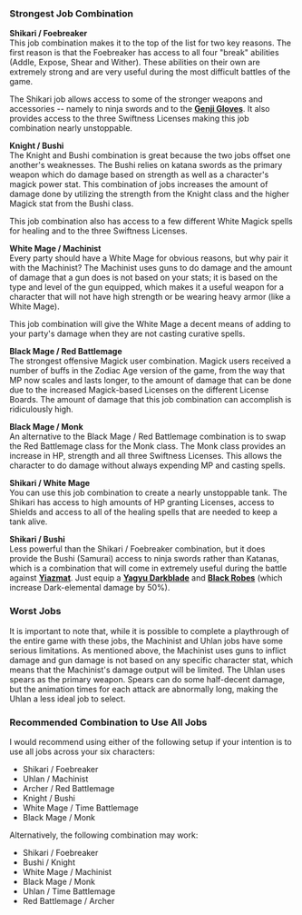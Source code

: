 ### Strongest Job Combination

**Shikari / Foebreaker**\
This job combination makes it to the top of the list for two key reasons. The first reason is that the Foebreaker has access to all four "break" abilities (Addle, Expose, Shear and Wither). These abilities on their own are extremely strong and are very useful during the most difficult battles of the game.

The Shikari job allows access to some of the stronger weapons and accessories -- namely to ninja swords and to the [**Genji Gloves**](https://jegged.com/Games/Final-Fantasy-XII/Equipment-and-Items/Accessories/#Genji-Gloves). It also provides access to the three Swiftness Licenses making this job combination nearly unstoppable.

**Knight / Bushi**\
The Knight and Bushi combination is great because the two jobs offset one another's weaknesses. The Bushi relies on katana swords as the primary weapon which do damage based on strength as well as a character's magick power stat. This combination of jobs increases the amount of damage done by utilizing the strength from the Knight class and the higher Magick stat from the Bushi class.

This job combination also has access to a few different White Magick spells for healing and to the three Swiftness Licenses.

**White Mage / Machinist**\
Every party should have a White Mage for obvious reasons, but why pair it with the Machinist? The Machinist uses guns to do damage and the amount of damage that a gun does is not based on your stats; it is based on the type and level of the gun equipped, which makes it a useful weapon for a character that will not have high strength or be wearing heavy armor (like a White Mage).

This job combination will give the White Mage a decent means of adding to your party's damage when they are not casting curative spells.

**Black Mage / Red Battlemage**\
The strongest offensive Magick user combination. Magick users received a number of buffs in the Zodiac Age version of the game, from the way that MP now scales and lasts longer, to the amount of damage that can be done due to the increased Magick-based Licenses on the different License Boards. The amount of damage that this job combination can accomplish is ridiculously high.

**Black Mage / Monk**\
An alternative to the Black Mage / Red Battlemage combination is to swap the Red Battlemage class for the Monk class. The Monk class provides an increase in HP, strength and all three Swiftness Licenses. This allows the character to do damage without always expending MP and casting spells.

**Shikari / White Mage**\
You can use this job combination to create a nearly unstoppable tank. The Shikari has access to high amounts of HP granting Licenses, access to Shields and access to all of the healing spells that are needed to keep a tank alive.

**Shikari / Bushi**\
Less powerful than the Shikari / Foebreaker combination, but it does provide the Bushi (Samurai) access to ninja swords rather than Katanas, which is a combination that will come in extremely useful during the battle against [**Yiazmat**](https://jegged.com/Games/Final-Fantasy-XII/Clan-Primer/Hunts/Hunt-45-Farewell-to-a-Legend-Yiazmat.html). Just equip a [**Yagyu Darkblade**](https://jegged.com/Games/Final-Fantasy-XII/Equipment-and-Items/Weapons/#Yagyu-Darkblade) and [**Black Robes**](https://jegged.com/Games/Final-Fantasy-XII/Equipment-and-Items/Armor/#Black-Robes) (which increase Dark-elemental damage by 50%).

### Worst Jobs

It is important to note that, while it is possible to complete a playthrough of the entire game with these jobs, the Machinist and Uhlan jobs have some serious limitations. As mentioned above, the Machinist uses guns to inflict damage and gun damage is not based on any specific character stat, which means that the Machinist's damage output will be limited. The Uhlan uses spears as the primary weapon. Spears can do some half-decent damage, but the animation times for each attack are abnormally long, making the Uhlan a less ideal job to select.

### Recommended Combination to Use All Jobs

I would recommend using either of the following setup if your intention is to use all jobs across your six characters:

-   Shikari / Foebreaker
-   Uhlan / Machinist
-   Archer / Red Battlemage
-   Knight / Bushi
-   White Mage / Time Battlemage
-   Black Mage / Monk

Alternatively, the following combination may work:

-   Shikari / Foebreaker
-   Bushi / Knight
-   White Mage / Machinist
-   Black Mage / Monk
-   Uhlan / Time Battlemage
-   Red Battlemage / Archer